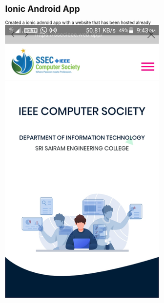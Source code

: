 # Ionic Android App
 Created a ionic adnroid app with a website that has been hosted already
![Screenshot](screenshots/Screenshot_2020-05-11-21-43-45-346.jpeg)
